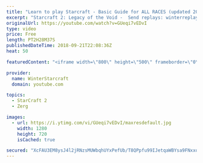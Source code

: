 ```yaml
---
title: "Learn to play Starcraft - Basic Guide for ALL RACES (updated 2017) #2"
excerpt: "Starcraft 2: Legacy of the Void -  Send replays: winterreplays@gmail.com ( -- Watch live at https://www.twitch.tv/wintergaming"
originalUrl: https://youtube.com/watch?v=GUeqi7vEDvI
type: video
price: Free
length: PT2H28M37S
publishedDateTime: 2018-09-21T22:08:36Z
heat: 50

featuredContent: "<iframe width=\"800\" height=\"500\" frameborder=\"0\" src=\"https://www.youtube.com/embed/GUeqi7vEDvI\" allow=\"accelerometer; autoplay; encrypted-media; gyroscope; picture-in-picture\" allowfullscreen></iframe>"

provider:
  name: WinterStarcraft
  domain: youtube.com

topics:
  - StarCraft 2
  - Zerg

images:
  - url: https://i.ytimg.com/vi/GUeqi7vEDvI/maxresdefault.jpg
    width: 1280
    height: 720
    isCached: true

secured: "XcFAU3EM8ysJ4l2jRNzsMUWbqhUYxPefUb/T8QPpfu99IJetqaWBYsa9FNxxohvyFnjae9+sa768Vit1SVqgiE0XJI8JHOmYh2w+wekUWTb7yYabfODCkoaPmnIITQMsD8MxiUX2Vg/nenlzVoCSLUGt3Nqd/qLzF7IBg/gvnK6kMHjoRukQM8ItUhgNq+6wo6KSyvJgXBtij3iD/kmuUhCM+cFrrBWW7HktxrA1u6G+5sCYIwmSV0Df0x+han5lZEa4I04lpRzzfd84Z0tdAheEGReeEf1MdVHVswvSTJCtBYzOWwFy0Zp5PVWhCIpo0hikW/4psV1/rlifPV/Fa7Va5JeLFcSN+98LDspncF93qv5bmwBPWmDuKipicKC6mKzFJzUX7s6olpojLzK2oyVGUxst1pqC3RmlnHbzjyI=;MnfIJqJNqozKJyzOrTGUwA=="
---
```


